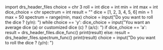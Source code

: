 import drs_header_files
choice = chr
3 roll = int
dice = int
min = int
max = int
dice_choice = chr
spectrum = int
result = ""
dice = [1, 2, 3, 4, 5, 6]
min = 1
max = 50
spectrum = range(min, max)
choice = input("Do you want to roll the dice ? (y/n): ")
while choice == 'y':
   dice_choice = input("You want an average dice (a) or customized dice (c) ? (a/c): ")
   if dice_choice == 'a':
        result = drs_header_files.dice_func()
        print(result)
    else:
        result = drs_header_files.spectrum_func()
        print(result)
    choice = input("Do you want to roll the dice ? (y/n): ")

